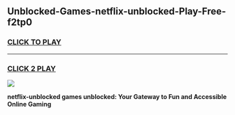 
## Unblocked-Games-netflix-unblocked-Play-Free-f2tp0
<h3>
<a href="https://premium76.site?title=netflix-unblocked&ref=10A">CLICK TO PLAY</a></h3>
<hr>

<h3>
<a href="https://premium76.site?title=netflix-unblocked&ref=10A">CLICK 2 PLAY</a>
  
</h3>

<a href="https://premium76.site?title=netflix-unblocked&ref=10A"><img src="https://clearcache.store/games.png"></a>


**netflix-unblocked games unblocked: Your Gateway to Fun and Accessible Online Gaming**
